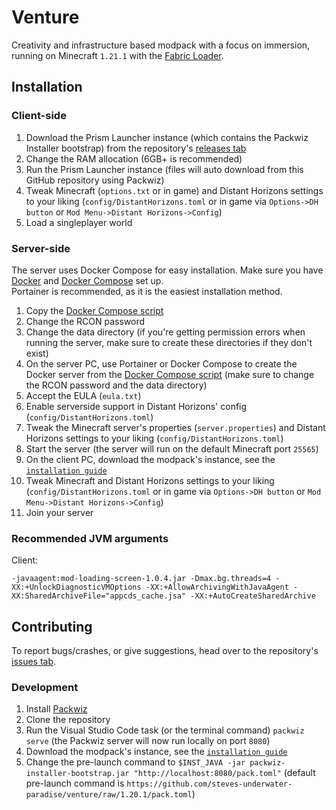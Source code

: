 # Venture

Creativity and infrastructure based modpack with a focus on immersion, running on Minecraft `1.21.1` with the [Fabric Loader](https://fabricmc.net).  

## Installation

### Client-side

1. Download the Prism Launcher instance (which contains the Packwiz Installer bootstrap) from the repository's [releases tab](https://github.com/steves-underwater-paradise/venture/releases/latest)
2. Change the RAM allocation (6GB+ is recommended)
3. Run the Prism Launcher instance (files will auto download from this GitHub repository using Packwiz)
4. Tweak Minecraft (`options.txt` or in game) and Distant Horizons settings to your liking (`config/DistantHorizons.toml` or in game via `Options->DH button` or `Mod Menu->Distant Horizons->Config`)
5. Load a singleplayer world

### Server-side

The server uses Docker Compose for easy installation. Make sure you have [Docker](https://www.docker.com) and [Docker Compose](https://docs.docker.com/compose) set up.  
Portainer is recommended, as it is the easiest installation method.

1. Copy the [Docker Compose script](docker-compose.yaml)
2. Change the RCON password
3. Change the data directory (if you're getting permission errors when running the server, make sure to create these directories if they don't exist)
4. On the server PC, use Portainer or Docker Compose to create the Docker server from the [Docker Compose script](docker-compose.yaml) (make sure to change the RCON password and the data directory)
5. Accept the EULA (`eula.txt`)
6. Enable serverside support in Distant Horizons' config (`config/DistantHorizons.toml`)
7. Tweak the Minecraft server's properties (`server.properties`) and Distant Horizons settings to your liking (`config/DistantHorizons.toml`)
8. Start the server (the server will run on the default Minecraft port `25565`)
9. On the client PC, download the modpack's instance, see the [`installation guide`](#client-side)
10. Tweak Minecraft and Distant Horizons settings to your liking (`config/DistantHorizons.toml` or in game via `Options->DH button` or `Mod Menu->Distant Horizons->Config`)
11. Join your server

### Recommended JVM arguments

Client:

```jvm_args
-javaagent:mod-loading-screen-1.0.4.jar -Dmax.bg.threads=4 -XX:+UnlockDiagnosticVMOptions -XX:+AllowArchivingWithJavaAgent -XX:SharedArchiveFile="appcds_cache.jsa" -XX:+AutoCreateSharedArchive
```

## Contributing

To report bugs/crashes, or give suggestions, head over to the repository's [issues tab](https://github.com/steves-underwater-paradise/venture/issues).

### Development

1. Install [Packwiz](https://packwiz.infra.link/installation/)
2. Clone the repository
3. Run the Visual Studio Code task (or the terminal command) `packwiz serve` (the Packwiz server will now run locally on port `8080`)
4. Download the modpack's instance, see the [`installation guide`](#installation)
5. Change the pre-launch command to `$INST_JAVA -jar packwiz-installer-bootstrap.jar "http://localhost:8080/pack.toml"` (default pre-launch command is `https://github.com/steves-underwater-paradise/venture/raw/1.20.1/pack.toml`)
